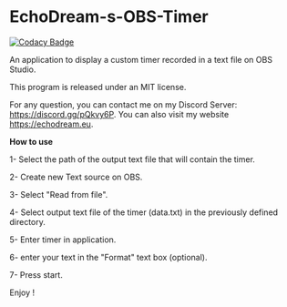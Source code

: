 # EchoDream-s-OBS-Timer

[![Codacy Badge](https://app.codacy.com/project/badge/Grade/e14946496b6a4c469ae9e8fba4a18e6d)](https://www.codacy.com/manual/maxmistral.polo/EchoDream-s-OBS-Timer?utm_source=github.com&amp;utm_medium=referral&amp;utm_content=maxmistral/EchoDream-s-OBS-Timer&amp;utm_campaign=Badge_Grade)


An application to display a custom timer recorded in a text file on OBS Studio.
 
This program is released under an MIT license.

For any question, you can contact me on my Discord Server: <https://discord.gg/pQkvy6P>.
You can also visit my website <https://echodream.eu>.

**How to use**

1- Select the path of the output text file that will contain the timer.

2- Create new Text source on OBS.

3- Select "Read from file".

4- Select output text file of the timer (data.txt) in the previously defined directory.

5- Enter timer in application.

6- enter your text in the "Format" text box (optional).

7- Press start.

Enjoy !
